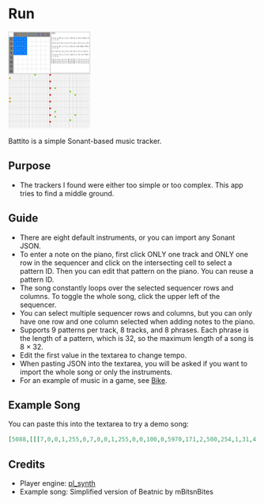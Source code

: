 
<h1><a href="//bacionejs.github.io/battito/index.html" style="text-decoration: none; color: inherit;">Run</a></h1>

<a href="//bacionejs.github.io/battito/index.html" target="_blank">
    <img src="README.jpg" width="33%" />
</a>


Battito is a simple Sonant-based music tracker.

## Purpose
- The trackers I found were either too simple or too complex. This app tries to find a middle ground.

## Guide

- There are eight default instruments, or you can import any Sonant JSON.
- To enter a note on the piano, first click ONLY one track and ONLY one row in the sequencer and click on the intersecting cell to select a pattern ID. Then you can edit that pattern on the piano. You can reuse a pattern ID.
- The song constantly loops over the selected sequencer rows and columns. To toggle the whole song, click the upper left of the sequencer.
- You can select multiple sequencer rows and columns, but you can only have one row and one column selected when adding notes to the piano.
- Supports 9 patterns per track, 8 tracks, and 8 phrases. Each phrase is the length of a pattern, which is 32, so the maximum length of a song is 8 × 32.
- Edit the first value in the textarea to change tempo.
- When pasting JSON into the textarea, you will be asked if you want to import the whole song or only the instruments.
- For an example of music in a game, see [Bike](https://github.com/bacionejs/bike).

## Example Song

You can paste this into the textarea to try a demo song:

```json
[5088,[[[7,0,0,1,255,0,7,0,0,1,255,0,0,100,0,5970,171,2,500,254,1,31,4,21],[1,1,1,1],[[147,0,0,0,147,0,0,0,147,0,0,0,147,0,0,0,147,0,0,0,147,0,0,0,147,0,0,0,147]]],[[7,0,0,0,255,2,7,0,4,0,255,2,0,88,2000,7505,255,2,3144,51,6,60,4,64,0,1,7,179],[1,1,1,1],[[0,0,123,0,0,0,0,0,0,0,0,0,0,0,123,0,123]]],[[7,0,0,0,192,2,7,0,0,0,201,3,0,100,150,7505,191,2,5839,254,6,121,6,147,0,1,6,195],[1,1,2,3],[[135,0,0,0,0,0,0,0,159,0,157,0,159,0,0,0,0,0,0,0,0,0,0,0,147,154,0,159],[138,0,0,0,0,0,0,0,150,0,159,0,162,0,0,0,0,0,0,0,0,0,150,0,162,150,0,159],[149,0,0,0,0,0,0,0,149,0,150,0,154,0,0,0,0,0,0,0,0,0,0,0,147,157,0,159]]]]]
```

## Credits
- Player engine: [pl_synth](https://github.com/phoboslab/pl_synth)
- Example song: Simplified version of Beatnic by mBitsnBites
